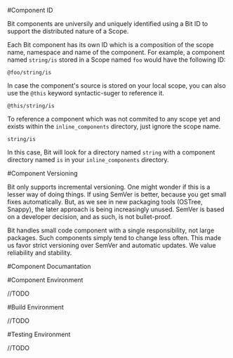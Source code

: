
#Component ID

Bit components are universily and uniquely identified using a Bit ID to support the distributed nature of a Scope.

Each Bit component has its own ID which is a composition of the scope name, namespace and name of the component. 
For example, a component named `string/is` stored in a Scope named `foo` would have the following ID:

```
@foo/string/is
```

In case the component's source is stored on your local scope, you can also use the `@this` keyword syntactic-suger to reference it.

```
@this/string/is
```

To reference a component which was not commited to any scope yet and exists within the `inline_components` directory, 
just ignore the scope name. 

```
string/is
```
In this case, Bit will look for a directory named `string` with a component directory named `is` in your `inline_components` directory.

#Component Versioning

Bit only supports incremental versioning. One might wonder if this is a lesser way of doing things. If using SemVer is better, because you get small fixes automatically. But, as we see in new packaging tools (OSTree, Snappy), the later approach is being increasingly unused. SemVer is based on a developer decision, and as such, is not bullet-proof. 

Bit handles small code component with a single responsibility, not large packages. Such components simply tend to change less often. This made us favor strict versioning over SemVer and automatic updates. We value reliability and stability.

#Component Documantation



#Component Environment

//TODO

#Build Environment

//TODO

#Testing Environment

//TODO
